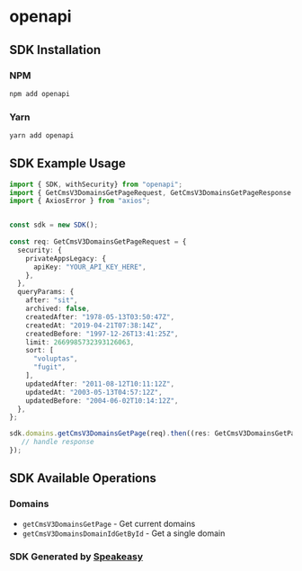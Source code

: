 # openapi

<!-- Start SDK Installation -->
## SDK Installation

### NPM

```bash
npm add openapi
```

### Yarn

```bash
yarn add openapi
```
<!-- End SDK Installation -->

## SDK Example Usage
<!-- Start SDK Example Usage -->
```typescript
import { SDK, withSecurity} from "openapi";
import { GetCmsV3DomainsGetPageRequest, GetCmsV3DomainsGetPageResponse } from "openapi/src/sdk/models/operations";
import { AxiosError } from "axios";


const sdk = new SDK();
    
const req: GetCmsV3DomainsGetPageRequest = {
  security: {
    privateAppsLegacy: {
      apiKey: "YOUR_API_KEY_HERE",
    },
  },
  queryParams: {
    after: "sit",
    archived: false,
    createdAfter: "1978-05-13T03:50:47Z",
    createdAt: "2019-04-21T07:38:14Z",
    createdBefore: "1997-12-26T13:41:25Z",
    limit: 2669985732393126063,
    sort: [
      "voluptas",
      "fugit",
    ],
    updatedAfter: "2011-08-12T10:11:12Z",
    updatedAt: "2003-05-13T04:57:12Z",
    updatedBefore: "2004-06-02T10:14:12Z",
  },
};

sdk.domains.getCmsV3DomainsGetPage(req).then((res: GetCmsV3DomainsGetPageResponse | AxiosError) => {
   // handle response
});
```
<!-- End SDK Example Usage -->

<!-- Start SDK Available Operations -->
## SDK Available Operations

### Domains

* `getCmsV3DomainsGetPage` - Get current domains
* `getCmsV3DomainsDomainIdGetById` - Get a single domain

<!-- End SDK Available Operations -->

### SDK Generated by [Speakeasy](https://docs.speakeasyapi.dev/docs/using-speakeasy/client-sdks)
